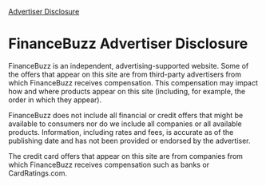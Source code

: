 [Advertiser Disclosure](#)

FinanceBuzz Advertiser Disclosure
=================================

FinanceBuzz is an independent, advertising-supported website. Some of the offers that appear on this site are from third-party advertisers from which FinanceBuzz receives compensation. This compensation may impact how and where products appear on this site (including, for example, the order in which they appear).

FinanceBuzz does not include all financial or credit offers that might be available to consumers nor do we include all companies or all available products. Information, including rates and fees, is accurate as of the publishing date and has not been provided or endorsed by the advertiser.

The credit card offers that appear on this site are from companies from which FinanceBuzz receives compensation such as banks or CardRatings.com.